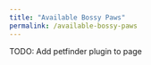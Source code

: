 ```yaml
---
title: "Available Bossy Paws"
permalink: /available-bossy-paws
---
```


TODO: Add petfinder plugin to page
